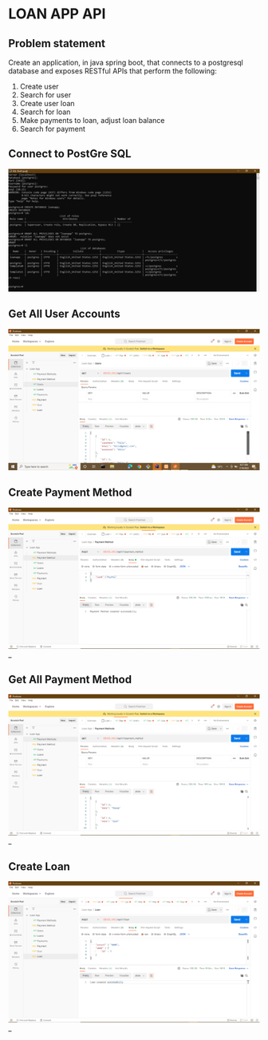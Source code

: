 
# LOAN APP API
## Problem statement
Create an application, in java spring boot, that connects to a postgresql database and exposes
RESTful APIs that perform the following:
1. Create user
2. Search for user
3. Create user loan
4. Search for loan
5. Make payments to loan, adjust loan balance
6. Search for payment

## Connect to PostGre SQL
<img src="screenshots/db.PNG" alt="Get Users">

## Get All User Accounts
<img src="screenshots/gud1.PNG" alt="Get Users">

## Create Payment Method
<img src="screenshots/pmc1.PNG" alt="Create payment Method">_

## Get All Payment Method
<img src="screenshots/pms1.PNG" alt="Get All Payment Methods">_

## Create Loan
<img src="screenshots/lc1.PNG" alt="Create Loan">_


